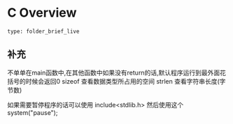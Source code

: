 # C Overview
 
```ccard
type: folder_brief_live
```
 
## 补充
不单单在main函数中,在其他函数中如果没有return的话,默认程序运行到最外面花括号的时候会返回0
sizeof 查看数据类型所占用的空间
strlen 查看字符串长度(字节数)

如果需要暂停程序的话可以使用
include<stdlib.h>
然后使用这个system("pause");
